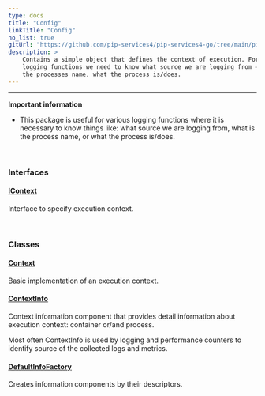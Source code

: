 ```yaml
---
type: docs
title: "Config"
linkTitle: "Config"
no_list: true
gitUrl: "https://github.com/pip-services4/pip-services4-go/tree/main/pip-services4-components-go"
description: >
    Contains a simple object that defines the context of execution. For various 
    logging functions we need to know what source we are logging from – what is 
    the processes name, what the process is/does. 
---
```

---

**Important information**
- This package is useful for various logging functions where it is necessary to know things like: what source we are logging from, what is 
    the process name, or what the process is/does.  


<div class="module-body"> 

<br>

### Interfaces


#### [IContext](iconfigurable)
Interface to specify execution context.

<br>

### Classes

#### [Context](configurable)
Basic implementation of an execution context.

#### [ContextInfo](context_info)
Context information component that provides detail information
about execution context: container or/and process.

Most often ContextInfo is used by logging and performance counters
to identify source of the collected logs and metrics.

#### [DefaultInfoFactory](default_info_factory)
Creates information components by their descriptors.

</div>


